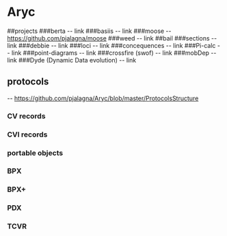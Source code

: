 # Aryc
##projects
###berta
-- link
###basiis
-- link
###moose
-- https://github.com/pjalagna/moose
###weed
-- link
##bail
###sections
-- link
###debbie
-- link
###loci
-- link
###concequences
-- link
###Pi-calc
-- link
###point-diagrams
-- link
###crossfire (swof)
-- link
###mobDep
-- link
###Dyde (Dynamic Data evolution)
-- link

## protocols
-- https://github.com/pjalagna/Aryc/blob/master/ProtocolsStructure
### CV records
### CVI records
### portable objects
### BPX
### BPX+
### PDX
### TCVR
